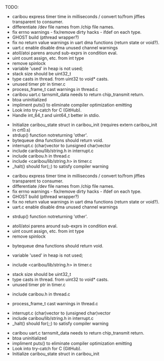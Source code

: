 TODO:

* caribou express timer time in milliseconds / convert to/from jiffies transparent to consumer.
* differentiate /dev file names from /chip file names.
* fix errno warnings - fix/remove dirty hacks - ifdef on each type.
* GHOST build (pthread wrapper?)
* fix no return value warnings in uart dma functions (return state or void?).
* uart.c enable disable dma unused channel warnings
* atoll/atoi parens around sub-exprs in condition eval.
* uint count assign, etc. from int type
* remove spinlock 
* variable 'used' in heap is not used;
* stack size should be uint32_t
* type casts in thread. from uint32 to void* casts.
* unused timer ptr in timer.c 
* process_frame_t cast warnings in thread.c
* caribou uart.c tarnsmit_data needs to return chip_transmit return.
* btoa uninitialized
* impliment puts() to eliminate compiler optimization emitting  
* Look into try-catch for C (GitHub).
* Handle int_64_t and uint64_t better in stdio.

+ Initialize caribou_state struct in caribou_init
  (requires extern caribou_init in crt0.s)
+ strdup() function notreturning 'other'.
+ bytequeue dma functions should return void.
+ interrupt.c (char)vector to (unsigned char)vector
+ include caribou/lib/string.h in interrupt.c
+ include caribou.h in thread.c
+ include <caribou/lib/string.h> in timer.c
+ _halt() should for(;;) to satisfy compiler warning
* caribou express timer time in milliseconds / convert to/from jiffies transparent to consumer.
* differentiate /dev file names from /chip file names.
* fix errno warnings - fix/remove dirty hacks - ifdef on each type.
* GHOST build (pthread wrapper?)
* fix no return value warnings in uart dma functions (return state or void?).
* uart.c enable disable dma unused channel warnings
+ strdup() function notreturning 'other'.
* atoll/atoi parens around sub-exprs in condition eval.
* uint count assign, etc. from int type
* remove spinlock 
+ bytequeue dma functions should return void.
* variable 'used' in heap is not used;
+ include <caribou/lib/string.h> in timer.c
* stack size should be uint32_t
* type casts in thread. from uint32 to void* casts.
* unused timer ptr in timer.c 
+ include caribou.h in thread.c
* process_frame_t cast warnings in thread.c
+ interrupt.c (char)vector to (unsigned char)vector
+ include caribou/lib/string.h in interrupt.c
+ _halt() should for(;;) to satisfy compiler warning
* caribou uart.c tarnsmit_data needs to return chip_transmit return.
* btoa uninitialized
* impliment puts() to eliminate compiler optimization emitting  
* Look into try-catch for C (GitHub).
* Initialize caribou_state struct in caribou_init
